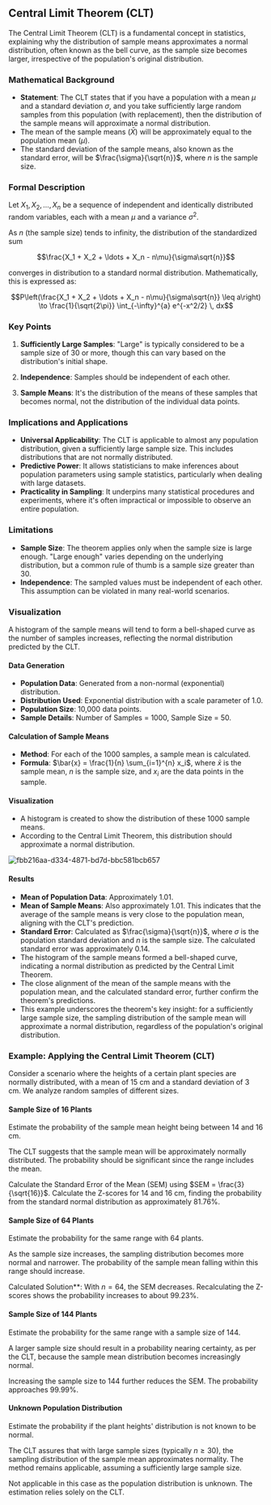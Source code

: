 ## Central Limit Theorem (CLT)

The Central Limit Theorem (CLT) is a fundamental concept in statistics, explaining why the distribution of sample means approximates a normal distribution, often known as the bell curve, as the sample size becomes larger, irrespective of the population's original distribution.

### Mathematical Background

- **Statement**: The CLT states that if you have a population with a mean $\mu$ and a standard deviation $\sigma$, and you take sufficiently large random samples from this population (with replacement), then the distribution of the sample means will approximate a normal distribution.
- The mean of the sample means ($\bar{X}$) will be approximately equal to the population mean ($\mu$).
- The standard deviation of the sample means, also known as the standard error, will be $\frac{\sigma}{\sqrt{n}}$, where $n$ is the sample size.

### Formal Description

Let $X_1, X_2, \ldots, X_n$ be a sequence of independent and identically distributed random variables, each with a mean $\mu$ and a variance $\sigma^2$.

As $n$ (the sample size) tends to infinity, the distribution of the standardized sum

$$\frac{X_1 + X_2 + \ldots + X_n - n\mu}{\sigma\sqrt{n}}$$

converges in distribution to a standard normal distribution. Mathematically, this is expressed as:

$$P\left(\frac{X_1 + X_2 + \ldots + X_n - n\mu}{\sigma\sqrt{n}} \leq a\right) \to \frac{1}{\sqrt{2\pi}} \int_{-\infty}^{a} e^{-x^2/2} \, dx$$


### Key Points

1. **Sufficiently Large Samples**: "Large" is typically considered to be a sample size of 30 or more, though this can vary based on the distribution's initial shape.

2. **Independence**: Samples should be independent of each other.

3. **Sample Means**: It's the distribution of the means of these samples that becomes normal, not the distribution of the individual data points.

### Implications and Applications

- **Universal Applicability**: The CLT is applicable to almost any population distribution, given a sufficiently large sample size. This includes distributions that are not normally distributed.
- **Predictive Power**: It allows statisticians to make inferences about population parameters using sample statistics, particularly when dealing with large datasets.
- **Practicality in Sampling**: It underpins many statistical procedures and experiments, where it's often impractical or impossible to observe an entire population.

### Limitations

- **Sample Size**: The theorem applies only when the sample size is large enough. "Large enough" varies depending on the underlying distribution, but a common rule of thumb is a sample size greater than 30.
- **Independence**: The sampled values must be independent of each other. This assumption can be violated in many real-world scenarios.

### Visualization

A histogram of the sample means will tend to form a bell-shaped curve as the number of samples increases, reflecting the normal distribution predicted by the CLT.

#### Data Generation

- **Population Data**: Generated from a non-normal (exponential) distribution.
- **Distribution Used**: Exponential distribution with a scale parameter of 1.0.
- **Population Size**: 10,000 data points.
- **Sample Details**: Number of Samples = 1000, Sample Size = 50.

#### Calculation of Sample Means

- **Method**: For each of the 1000 samples, a sample mean is calculated.
- **Formula**: $\bar{x} = \frac{1}{n} \sum_{i=1}^{n} x_i$, where $\bar{x}$ is the sample mean, $n$ is the sample size, and $x_i$ are the data points in the sample.

#### Visualization

- A histogram is created to show the distribution of these 1000 sample means.
- According to the Central Limit Theorem, this distribution should approximate a normal distribution.

![fbb216aa-d334-4871-bd7d-bbc581bcb657](https://github.com/djeada/Statistics-Notes/assets/37275728/fba99241-8f11-4cc2-98ac-5951bd02e6f7)

#### Results

- **Mean of Population Data**: Approximately 1.01.
- **Mean of Sample Means**: Also approximately 1.01. This indicates that the average of the sample means is very close to the population mean, aligning with the CLT's prediction.
- **Standard Error**: Calculated as $\frac{\sigma}{\sqrt{n}}$, where $\sigma$ is the population standard deviation and $n$ is the sample size. The calculated standard error was approximately 0.14.
- The histogram of the sample means formed a bell-shaped curve, indicating a normal distribution as predicted by the Central Limit Theorem.
- The close alignment of the mean of the sample means with the population mean, and the calculated standard error, further confirm the theorem's predictions.
- This example underscores the theorem's key insight: for a sufficiently large sample size, the sampling distribution of the sample mean will approximate a normal distribution, regardless of the population's original distribution.

### Example: Applying the Central Limit Theorem (CLT)

Consider a scenario where the heights of a certain plant species are normally distributed, with a mean of 15 cm and a standard deviation of 3 cm. We analyze random samples of different sizes.

#### Sample Size of 16 Plants
Estimate the probability of the sample mean height being between 14 and 16 cm.

The CLT suggests that the sample mean will be approximately normally distributed. The probability should be significant since the range includes the mean.

Calculate the Standard Error of the Mean (SEM) using $SEM = \frac{3}{\sqrt{16}}$. Calculate the Z-scores for 14 and 16 cm, finding the probability from the standard normal distribution as approximately 81.76%.

#### Sample Size of 64 Plants
Estimate the probability for the same range with 64 plants.

As the sample size increases, the sampling distribution becomes more normal and narrower. The probability of the sample mean falling within this range should increase.

Calculated Solution**: With $n = 64$, the SEM decreases. Recalculating the Z-scores shows the probability increases to about 99.23%.

#### Sample Size of 144 Plants
Estimate the probability for the same range with a sample size of 144.

A larger sample size should result in a probability nearing certainty, as per the CLT, because the sample mean distribution becomes increasingly normal.

Increasing the sample size to 144 further reduces the SEM. The probability approaches 99.99%.

#### Unknown Population Distribution
Estimate the probability if the plant heights' distribution is not known to be normal.

The CLT assures that with large sample sizes (typically $n \geq 30$), the sampling distribution of the sample mean approximates normality. The method remains applicable, assuming a sufficiently large sample size.

Not applicable in this case as the population distribution is unknown. The estimation relies solely on the CLT.

